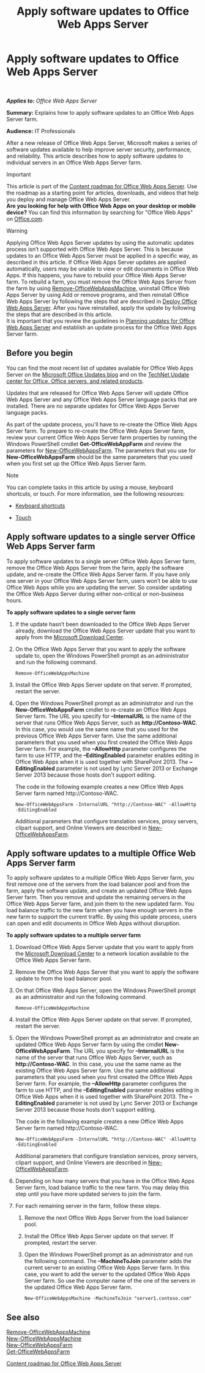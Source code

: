 ﻿---
title: Apply software updates to Office Web Apps Server
TOCTitle: Apply software updates to Office Web Apps Server
ms:assetid: 5d15dbd9-374e-422a-a870-43270dd0a2db
ms:mtpsurl: https://technet.microsoft.com/en-us/library/JJ966220(v=office.15)
ms:contentKeyID: 51438566
ms.date: 04/07/2015
mtps_version: v=office.15
---

# Apply software updates to Office Web Apps Server

 

_**Applies to:** Office Web Apps Server_

**Summary:** Explains how to apply software updates to an Office Web Apps Server farm.

**Audience:** IT Professionals

After a new release of Office Web Apps Server, Microsoft makes a series of software updates available to help improve server security, performance, and reliability. This article describes how to apply software updates to individual servers in an Office Web Apps Server farm.


> [!IMPORTANT]
> This article is part of the <A href="content-roadmap-for-office-web-apps-server.md">Content roadmap for Office Web Apps Server</A>. Use the roadmap as a starting point for articles, downloads, and videos that help you deploy and manage Office Web Apps Server.<BR><STRONG>Are you looking for help with Office Web Apps on your desktop or mobile device?</STRONG> You can find this information by searching for "Office Web Apps" on <A href="http://go.microsoft.com/fwlink/p/?linkid=324961">Office.com</A>.




> [!WARNING]
> Applying Office Web Apps Server updates by using the automatic updates process isn’t supported with Office Web Apps Server. This is because updates to an Office Web Apps Server must be applied in a specific way, as described in this article. If Office Web Apps Server updates are applied automatically, users may be unable to view or edit documents in Office Web Apps. If this happens, you have to rebuild your Office Web Apps Server farm. To rebuild a farm, you must remove the Office Web Apps Server from the farm by using <A href="remove-officewebappsmachine.md">Remove-OfficeWebAppsMachine</A>, uninstall Office Web Apps Server by using Add or remove programs, and then reinstall Office Web Apps Server by following the steps that are described in <A href="deploy-office-web-apps-server.md">Deploy Office Web Apps Server</A>. After you have reinstalled, apply the update by following the steps that are described in this article.<BR>It is important that you review the guidelines in <A href="plan-office-web-apps-server.md">Planning updates for Office Web Apps Server</A> and establish an update process for the Office Web Apps Server farm.



## Before you begin

You can find the most recent list of updates available for Office Web Apps Server on the [Microsoft Office Updates blog](http://go.microsoft.com/fwlink/p/?linkid=280269) and on the [TechNet Update center for Office, Office servers, and related products](http://go.microsoft.com/fwlink/p/?linkid=280271).

Updates that are released for Office Web Apps Server will update Office Web Apps Server and any Office Web Apps Server language packs that are installed. There are no separate updates for Office Web Apps Server language packs.

As part of the update process, you'll have to re-create the Office Web Apps Server farm. To prepare to re-create the Office Web Apps Server farm, review your current Office Web Apps Server farm properties by running the Windows PowerShell cmdlet **Get-OfficeWebAppFarm** and review the parameters for [New-OfficeWebAppsFarm](new-officewebappsfarm.md). The parameters that you use for **New-OfficeWebAppsFarm** should be the same parameters that you used when you first set up the Office Web Apps Server farm.


> [!NOTE]
> You can complete tasks in this article by using a mouse, keyboard shortcuts, or touch. For more information, see the following resources: 
> <UL>
> <LI>
> <P><A href="http://go.microsoft.com/fwlink/p/?linkid=249150">Keyboard shortcuts</A></P>
> <LI>
> <P><A href="http://go.microsoft.com/fwlink/p/?linkid=249151">Touch</A></P></LI></UL>



## Apply software updates to a single server Office Web Apps Server farm

To apply software updates to a single server Office Web Apps Server farm, remove the Office Web Apps Server from the farm, apply the software update, and re-create the Office Web Apps Server farm. If you have only one server in your Office Web Apps Server farm, users won’t be able to use Office Web Apps while you are updating the server. So consider updating the Office Web Apps Server during either non-critical or non-business hours.

**To apply software updates to a single server farm**

1.  If the update hasn’t been downloaded to the Office Web Apps Server already, download the Office Web Apps Server update that you want to apply from the [Microsoft Download Center](http://go.microsoft.com/fwlink/p/?linkid=280274).

2.  On the Office Web Apps Server that you want to apply the software update to, open the Windows PowerShell prompt as an administrator and run the following command.
    
        Remove-OfficeWebAppsMachine

3.  Install the Office Web Apps Server update on that server. If prompted, restart the server.

4.  Open the Windows PowerShell prompt as an administrator and run the **New-OfficeWebAppsFarm** cmdlet to re-create an Office Web Apps Server farm. The URL you specify for **–InternalURL** is the name of the server that runs Office Web Apps Server, such as **http://Contoso-WAC**. In this case, you would use the same name that you used for the previous Office Web Apps Server farm. Use the same additional parameters that you used when you first created the Office Web Apps Server farm. For example, the **–AllowHttp** parameter configures the farm to use HTTP, and the **–EditingEnabled** parameter enables editing in Office Web Apps when it is used together with SharePoint 2013. The **–EditingEnabled** parameter is not used by Lync Server 2013 or Exchange Server 2013 because those hosts don't support editing.
    
    The code in the following example creates a new Office Web Apps Server farm named http://Contoso-WAC.
    
        New-OfficeWebAppsFarm -InternalURL "http://Contoso-WAC" -AllowHttp -EditingEnabled
    
    Additional parameters that configure translation services, proxy servers, clipart support, and Online Viewers are described in [New-OfficeWebAppsFarm](new-officewebappsfarm.md).

## Apply software updates to a multiple Office Web Apps Server farm

To apply software updates to a multiple Office Web Apps Server farm, you first remove one of the servers from the load balancer pool and from the farm, apply the software update, and create an updated Office Web Apps Server farm. Then you remove and update the remaining servers in the Office Web Apps Server farm, and join them to the new updated farm. You load balance traffic to the new farm when you have enough servers in the new farm to support the current traffic. By using this update process, users can open and edit documents in Office Web Apps without disruption.

**To apply software updates to a multiple server farm**

1.  Download Office Web Apps Server update that you want to apply from the [Microsoft Download Center](http://go.microsoft.com/fwlink/p/?linkid=280274) to a network location available to the Office Web Apps Server farm.

2.  Remove the Office Web Apps Server that you want to apply the software update to from the load balancer pool.

3.  On that Office Web Apps Server, open the Windows PowerShell prompt as an administrator and run the following command.
    
        Remove-OfficeWebAppsMachine

4.  Install the Office Web Apps Server update on that server. If prompted, restart the server.

5.  Open the Windows PowerShell prompt as an administrator and create an updated Office Web Apps Server farm by using the cmdlet **New-OfficeWebAppsFarm**. The URL you specify for **–InternalURL** is the name of the server that runs Office Web Apps Server, such as **http://Contoso-WAC**. In this case, you use the same name as the existing Office Web Apps Server farm. Use the same additional parameters that you used when you first created the Office Web Apps Server farm. For example, the **–AllowHttp** parameter configures the farm to use HTTP, and the **–EditingEnabled** parameter enables editing in Office Web Apps when it is used together with SharePoint 2013. The **–EditingEnabled** parameter is not used by Lync Server 2013 or Exchange Server 2013 because those hosts don't support editing.
    
    The code in the following example creates a new Office Web Apps Server farm named http://Contoso-WAC.
    
        New-OfficeWebAppsFarm -InternalURL "http://Contoso-WAC" -AllowHttp -EditingEnabled
    
    Additional parameters that configure translation services, proxy servers, clipart support, and Online Viewers are described in [New-OfficeWebAppsFarm](new-officewebappsfarm.md).

6.  Depending on how many servers that you have in the Office Web Apps Server farm, load balance traffic to the new farm. You may delay this step until you have more updated servers to join the farm.

7.  For each remaining server in the farm, follow these steps.
    
    1.  Remove the next Office Web Apps Server from the load balancer pool.
    
    2.  Install the Office Web Apps Server update on that server. If prompted, restart the server.
    
    3.  Open the Windows PowerShell prompt as an administrator and run the following command. The **–MachineToJoin** parameter adds the current server to an existing Office Web Apps Server farm. In this case, you want to add the server to the updated Office Web Apps Server farm. So use the computer name of the one of the servers in the updated Office Web Apps Server farm.
        
            New-OfficeWebAppsMachine -MachineToJoin "server1.contoso.com"

## See also


[Remove-OfficeWebAppsMachine](remove-officewebappsmachine.md)  
[New-OfficeWebAppsMachine](new-officewebappsmachine.md)  
[New-OfficeWebAppsFarm](new-officewebappsfarm.md)  
[Get-OfficeWebAppsFarm](get-officewebappsfarm.md)  


[Content roadmap for Office Web Apps Server](content-roadmap-for-office-web-apps-server.md)  
  

[](content-roadmap-for-office-web-apps-server.md)

